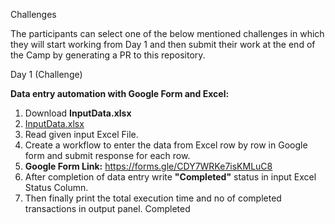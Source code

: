 Challenges

The participants can select one of the below mentioned challenges in which they will start working from Day 1 and then submit their work at the end of the Camp by generating a PR to this repository.

Day 1 (Challenge)

**Data entry automation with Google Form and Excel:**
1. Download **InputData.xlsx**
2. [InputData.xlsx](https://github.com/incubateind/idtcrpaDay2/files/6326484/InputData.xlsx)
3. Read given input Excel File. 
4. Create a workflow to enter the data from Excel row by row in Google form and submit response for each row.
5. **Google Form Link:** https://forms.gle/CDY7WRKe7isKMLuC8
6. After completion of data entry write **"Completed"** status in input Excel Status Column.
7. Then finally print the total execution time and no of completed transactions in output panel.
 Completed 
